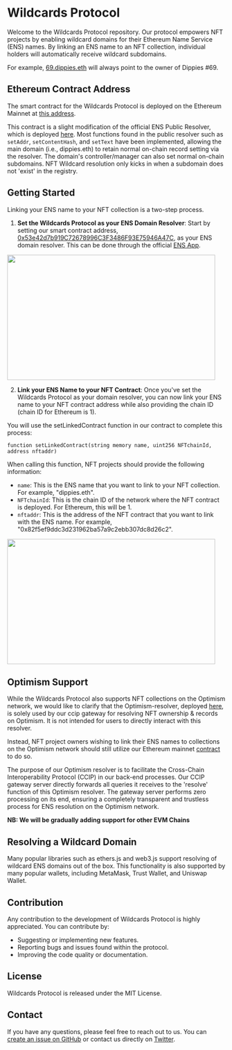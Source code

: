 # Wildcards Protocol

Welcome to the Wildcards Protocol repository. Our protocol empowers NFT projects by enabling wildcard domains for their Ethereum Name Service (ENS) names. By linking an ENS name to an NFT collection, individual holders will automatically receive wildcard subdomains. 

For example, [69.dippies.eth](https://app.ens.domains/69.dippies.eth) will always point to the owner of Dippies #69.

## Ethereum Contract Address

The smart contract for the Wildcards Protocol is deployed on the Ethereum Mainnet at [this address](https://etherscan.io/address/0x53e42d7b919C72678996C3F3486F93E75946A47C#code).

This contract is a slight modification of the official ENS Public Resolver, which is deployed [here](https://etherscan.io/address/0x4976fb03C32e5B8cfe2b6cCB31c09Ba78EBaBa41#code). Most functions found in the public resolver such as `setAddr`, `setContentHash`, and `setText` have been implemented, allowing the main domain (i.e., dippies.eth) to retain normal on-chain record setting via the resolver. The domain's controller/manager can also set normal on-chain subdomains. NFT Wildcard resolution only kicks in when a subdomain does not 'exist' in the registry.

## Getting Started

Linking your ENS name to your NFT collection is a two-step process.

1. **Set the Wildcards Protocol as your ENS Domain Resolver**: Start by setting our smart contract address, [0x53e42d7b919C72678996C3F3486F93E75946A47C](https://etherscan.io/address/0x53e42d7b919C72678996C3F3486F93E75946A47C#code), as your ENS domain resolver. This can be done through the official [ENS App](https://app.ens.domains/).

<img src="https://gcdnb.pbrd.co/images/hSTSIOuRu7bE.png?o=1" width="480" height="289">

2. **Link your ENS Name to your NFT Contract**: Once you've set the Wildcards Protocol as your domain resolver, you can now link your ENS name to your NFT contract address while also providing the chain ID (chain ID for Ethereum is 1).

You will use the setLinkedContract function in our contract to complete this process:

```solidity
function setLinkedContract(string memory name, uint256 NFTchainId, address nftaddr)
```

When calling this function, NFT projects should provide the following information:

- `name`: This is the ENS name that you want to link to your NFT collection. For example, "dippies.eth".
- `NFTchainId`: This is the chain ID of the network where the NFT contract is deployed. For Ethereum, this will be 1.
- `nftaddr`: This is the address of the NFT contract that you want to link with the ENS name. For example, "0x82f5ef9ddc3d231962ba57a9c2ebb307dc8d26c2".

<img src="https://i.ibb.co/T8xbj4Q/Screen-Shot-2023-06-08-at-3-02-17-PM.png" width="480" height="289">




## Optimism Support
While the Wildcards Protocol also supports NFT collections on the Optimism network, we would like to clarify that the Optimism-resolver, deployed [here](https://optimistic.etherscan.io/address/0xf12ca7007d5258a5d98c5da6437674ca704a2561#code), is solely used by our ccip gateway for resolving NFT ownership & records on Optimism. It is not intended for users to directly interact with this resolver.

Instead, NFT project owners wishing to link their ENS names to collections on the Optimism network should still utilize our Ethereum mainnet [contract](https://etherscan.io/address/0x53e42d7b919C72678996C3F3486F93E75946A47C#code) to do so.

The purpose of our Optimism resolver is to facilitate the Cross-Chain Interoperability Protocol (CCIP) in our back-end processes. Our CCIP gateway server directly forwards all queries it receives to the 'resolve' function of this Optimism resolver. The gateway server performs zero processing on its end, ensuring a completely transparent and trustless process for ENS resolution on the Optimism network.

**NB: We will be gradually adding support for other EVM Chains**

## Resolving a Wildcard Domain

Many popular libraries such as ethers.js and web3.js support resolving of wildcard ENS domains out of the box. This functionality is also supported by many popular wallets, including MetaMask, Trust Wallet, and Uniswap Wallet.

## Contribution

Any contribution to the development of Wildcards Protocol is highly appreciated. You can contribute by:

- Suggesting or implementing new features.
- Reporting bugs and issues found within the protocol.
- Improving the code quality or documentation.


## License

Wildcards Protocol is released under the MIT License.

## Contact

If you have any questions, please feel free to reach out to us. You can [create an issue on GitHub](https://github.com/Wildcards-Protocol/Ethereum/issues) or contact us directly on [Twitter](https://twitter.com/wildcardswtf).
